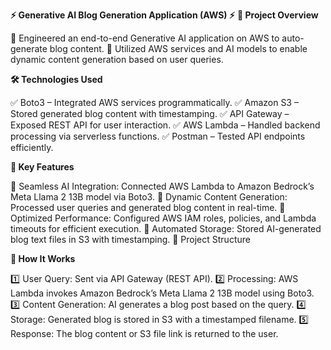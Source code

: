 **⚡ Generative AI Blog Generation Application (AWS) ⚡**
**📌 Project Overview**

🔹 Engineered an end-to-end Generative AI application on AWS to auto-generate blog content.
🔹 Utilized AWS services and AI models to enable dynamic content generation based on user queries.

**🛠️ Technologies Used**

✅ Boto3 – Integrated AWS services programmatically.
✅ Amazon S3 – Stored generated blog content with timestamping.
✅ API Gateway – Exposed REST API for user interaction.
✅ AWS Lambda – Handled backend processing via serverless functions.
✅ Postman – Tested API endpoints efficiently.

**🚀 Key Features**

🔹 Seamless AI Integration: Connected AWS Lambda to Amazon Bedrock’s Meta Llama 2 13B model via Boto3.
🔹 Dynamic Content Generation: Processed user queries and generated blog content in real-time.
🔹 Optimized Performance: Configured AWS IAM roles, policies, and Lambda timeouts for efficient execution.
🔹 Automated Storage: Stored AI-generated blog text files in S3 with timestamping.
📂 Project Structure



**📖 How It Works**

1️⃣ User Query: Sent via API Gateway (REST API).
2️⃣ Processing: AWS Lambda invokes Amazon Bedrock’s Meta Llama 2 13B model using Boto3.
3️⃣ Content Generation: AI generates a blog post based on the query.
4️⃣ Storage: Generated blog is stored in S3 with a timestamped filename.
5️⃣ Response: The blog content or S3 file link is returned to the user.
